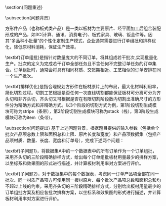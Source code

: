 \section{问题重述}

\subsection{问题背景}

方形件产品（也称板式类产品）是一类以板材为主要原片、经平面加工后组合装配形成的产品，如3C(计算、通讯、消费电子)、板式家具、玻璃、钣金件等。因其“多品种小批量”的个性化定制生产模式，企业通常需要进行订单组批和排样优化，降低原材料消耗，保证生产效率。


\textbf{订单组批}是指针对数量庞大的不同订单，将其组成若干批次,实现批量化生产。批次的定义为完成若干订单全部任务且不含任何不完整订单任务的订单集合。订单组批时，通常会将具有相同材质、交货期相近、工艺相似的订单安排在同一个生产批次。


\textbf{排样优化}是指合理规划方形件在板材原片上的布局，最大化材料利用率，简化切割过程。切割工艺根据是否任何一次直线切割都能保证板材可分离可分为齐头切和非齐头切，齐头切又可根据是否在有限切割阶段数内切割出准确尺寸的方形件分为精确方式和非精确方式。以3个阶段的切割方式为例，第1阶段切割生成模块可称为stripe（条带），第2阶段切割生成模块可称为stack（栈），第3阶段生成模块可称为item（条带）。


\subsection{问题提出}
基于上述问题背景，根据题目提供的输入参数（包括单个批次产品项总数上限和面积总和上限、原片长度和宽度）和产品项数据集（包括产品项材质、数量、长度、宽度和订单号），完成下述两个问题：


\textbf{子问题1}，将数据集A中的一个数据表中的所有订单作为一个订单组批，采用齐头切的三阶段精确排样方式，给出每个订单组批板材用量最少的排样方案，以坐标系和效果图的形式进行描述，并计算板材利用率对方案进行评价。


\textbf{子问题2}，对于数据集中的每个数据表，考虑同一订单产品项全部在同一批次、同一材质产品项方可使用同一板材原片、每个批次产品项总数和面积总和均不超过上线的约束，采用齐头切的三阶段精确排样方式，分别给出板材用量最少的订单组批方案及相应各批次排样方案，以坐标系和效果图的形式进行描述，并计算板材利用率对方案进行评价。


